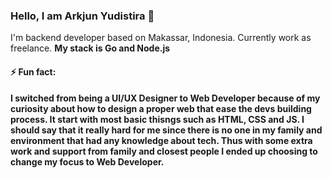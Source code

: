 ### Hello, I am Arkjun Yudistira 👋

I'm backend developer based on Makassar, Indonesia. Currently work as freelance.
<b>My stack is Go and Node.js<b/>

#### ⚡ Fun fact:

I switched from being a UI/UX Designer to Web Developer because of my curiosity about how to design a proper web that ease the devs building process.
It start with most basic thisngs such as HTML, CSS and JS. I should say that it really hard for me since there is no one in my family and environment that had any knowledge about tech.
Thus with some extra work and support from family and closest people I ended up choosing to change my focus to Web Developer.


<!--
**ArkjuniorK/ArkjuniorK** is a ✨ _special_ ✨ repository because its `README.md` (this file) appears on your GitHub profile.

Here are some ideas to get you started:

- 🔭 I’m currently working on ...
- 🌱 I’m currently learning ...
- 👯 I’m looking to collaborate on ...
- 🤔 I’m looking for help with ...
- 💬 Ask me about ...
- 📫 How to reach me: ...
- 😄 Pronouns: ...
- ⚡ Fun fact: ...
-->
